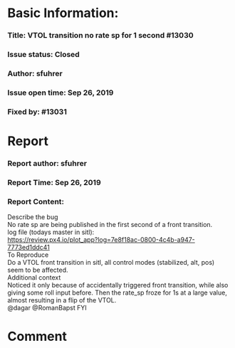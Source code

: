 # Basic Information:
### Title:  VTOL transition no rate sp for 1 second #13030 
### Issue status: Closed
### Author: sfuhrer
### Issue open time: Sep 26, 2019
### Fixed by: #13031
# Report
### Report author: sfuhrer
### Report Time: Sep 26, 2019
### Report Content:   
Describe the bug    
No rate sp are being published in the first second of a front transition.  
log file (todays master in sitl):    
https://review.px4.io/plot_app?log=7e8f18ac-0800-4c4b-a947-7773ed1ddc41  
To Reproduce    
Do a VTOL front transition in sitl, all control modes (stabilized, alt, pos) seem to be affected.  
Additional context    
Noticed it only because of accidentally triggered front transition, while also giving some roll input before. Then the rate_sp froze for 1s at a large value, almost resulting in a flip of the VTOL.    
@dagar @RomanBapst  FYI  

# Comment